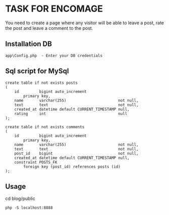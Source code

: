 # TASK FOR ENCOMAGE

You need to create a page where any visitor will be able to leave a post, rate the post and leave a comment to the post.

## Installation DB

```
app\Config.php  - Enter your DB credentials
```

## Sql script for MySql

````
create table if not exists posts
(
    id         bigint auto_increment
        primary key,
    name       varchar(255)                       not null,
    text       text                               not null,
    created_at datetime default CURRENT_TIMESTAMP null,
    rating     int                                null
);

create table if not exists comments
(
    id         bigint auto_increment
        primary key,
    name       varchar(255)                       not null,
    text       text                               not null,
    post_id    bigint                             not null,
    created_at datetime default CURRENT_TIMESTAMP null,
    constraint POSTS_FK
        foreign key (post_id) references posts (id)
);

````

## Usage

cd blog/public

````
php -S localhost:8888
````


